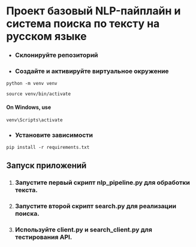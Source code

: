 # Проект базовый NLP-пайплайн и система поиска по тексту на русском языке

* ### Склонируйте репозиторий

* ### Создайте и активируйте виртуальное окружение

`python -m venv venv`

`source venv/bin/activate` 

#### On Windows, use 

`venv\Scripts\activate` 

* ### Установите зависимости

`pip install -r requirements.txt`

## Запуск приложений

1. ### Запустите первый скрипт nlp_pipeline.py для обработки текста.

1. ### Запустите второй скрипт search.py для реализации поиска.

1. ### Используйте client.py и search_client.py для тестирования API.

